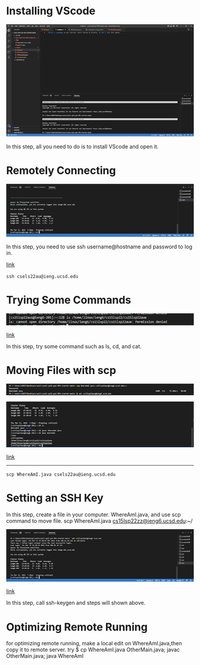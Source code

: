 Installing VScode
===================

![Image](https://github.com/MinilordKREE/-cse15l-lab-reports/blob/main/lab%201.png)

In this step, all you need to do is to install VScode and open it.

Remotely Connecting
===================

![Image](https://github.com/MinilordKREE/-cse15l-lab-reports/blob/main/remote%20connecting.png)

In this step, you need to use ssh username@hostname and password to log in.  

[link](https://docs.google.com/document/d/1fSx-8s0cI6G9k8hgGCZSRa-dhT2r7Wi4qDDpcGsex08/edit#heading=h.s8u88f6kqofr)  

`ssh csels22au@ieng.ucsd.edu`

Trying Some Commands
====================

![Image](https://github.com/MinilordKREE/-cse15l-lab-reports/blob/main/running%20command.png)  

[link](https://docs.google.com/document/d/1fSx-8s0cI6G9k8hgGCZSRa-dhT2r7Wi4qDDpcGsex08/edit#heading=h.s8u88f6kqofr)


In this step, try some command such as ls, cd, and cat.

Moving Files with scp
=====================

![Image](https://github.com/MinilordKREE/-cse15l-lab-reports/blob/main/moving%20with%20cp.png)

![Image](https://github.com/MinilordKREE/-cse15l-lab-reports/blob/main/moving%20with%20scp.png)  

[link](https://docs.google.com/document/d/1fSx-8s0cI6G9k8hgGCZSRa-dhT2r7Wi4qDDpcGsex08/edit#heading=h.s8u88f6kqofr)  

---

`scp WhereAmI.java csels22au@ieng.ucsd.edu`

Setting an SSH Key
=================

In this step, create a file in your computer. WhereAmI.java, and use scp command to  move file. scp WhereAmI.java cs15lsp22zz@ieng6.ucsd.edu:~/ 

![Image](https://github.com/MinilordKREE/-cse15l-lab-reports/blob/main/ssp%20keys.png)  

[link](https://docs.google.com/document/d/1fSx-8s0cI6G9k8hgGCZSRa-dhT2r7Wi4qDDpcGsex08/edit#heading=h.s8u88f6kqofr)

In this step, call ssh-keygen and steps will shown above.

Optimizing Remote Running
=========================

for optimizing remote running, make a local edit on  WhereAmI.java,then copy it to remote server. try $ cp WhereAmI.java OtherMain.java; javac OtherMain.java;
java WhereAmI

